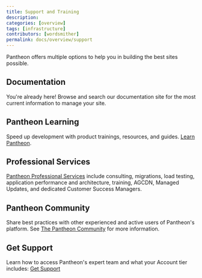 ```yaml
---
title: Support and Training
description: 
categories: [overview]
tags: [infrastructure]
contributors: [wordsmither]
permalink: docs/overview/support
---
```


Pantheon offers multiple options to help you in building the best sites possible.

## Documentation

You're already here!  Browse and search our documentation site for the most current information to manage your site.

## Pantheon Learning

Speed up development with product trainings, resources, and guides. [Learn Pantheon](/learn-pantheon).

## Professional Services

[Pantheon Professional Services](/guides/professional-services) include consulting, migrations, load testing, application performance and architecture, training, AGCDN, Managed Updates, and dedicated Customer Success Managers.

## Pantheon Community

Share best practices with other experienced and active users of Pantheon's platform.  See [The Pantheon Community](/pantheon-community) for more information.

## Get Support

Learn how to access Pantheon's expert team and what your Account tier includes: [Get Support](/guides/support/)

